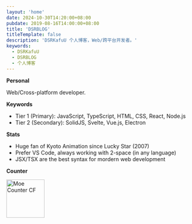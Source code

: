 ```yaml
---
layout: 'home'
date: 2024-10-30T14:20:00+08:00
pubdate: 2019-08-16T14:00:00+08:00
title: 'DSRBLOG'
titleTemplate: false
description: 'DSRKafuU 个人博客，Web/跨平台开发者。'
keywords:
  - DSRKafuU
  - DSRBLOG
  - 个人博客
---
```


**Personal**

Web/Cross-platform developer.

**Keywords**

- Tier 1 (Primary): JavaScript, TypeScript, HTML, CSS, React, Node.js
- Tier 2 (Secondary): SolidJS, Svelte, Vue.js, Electron

**Stats**

- Huge fan of Kyoto Animation since Lucky Star (2007)
- Prefer VS Code, always working with 2-space (in any language)
- JSX/TSX are the best syntax for mordern web development

**Counter**

<a href="https://github.com/dsrkafuu/moe-counter-cf#readme" target="_blank" rel="noopener">
  <img height="100" src="https://count.dsrkafuu.net/dsrkafuu:home" alt="Moe Counter CF" />
</a>
